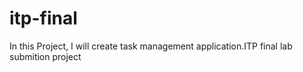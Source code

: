# itp-final
In this Project, I will create  task management application.ITP final lab submition project 
